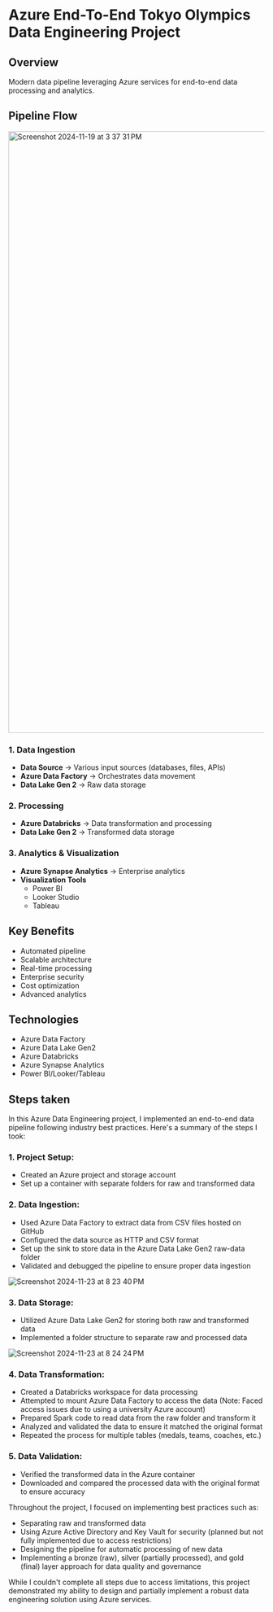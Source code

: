 # Azure End-To-End Tokyo Olympics Data Engineering Project

## Overview
Modern data pipeline leveraging Azure services for end-to-end data processing and analytics.

## Pipeline Flow

<img width="1183" alt="Screenshot 2024-11-19 at 3 37 31 PM" src="https://github.com/user-attachments/assets/7b3d9e04-db14-4166-9779-e828883161d9">


### 1. Data Ingestion
- **Data Source** → Various input sources (databases, files, APIs)
- **Azure Data Factory** → Orchestrates data movement
- **Data Lake Gen 2** → Raw data storage

### 2. Processing
- **Azure Databricks** → Data transformation and processing
- **Data Lake Gen 2** → Transformed data storage

### 3. Analytics & Visualization  
- **Azure Synapse Analytics** → Enterprise analytics
- **Visualization Tools**
  - Power BI
  - Looker Studio
  - Tableau

## Key Benefits
- Automated pipeline
- Scalable architecture
- Real-time processing
- Enterprise security
- Cost optimization
- Advanced analytics

## Technologies
- Azure Data Factory
- Azure Data Lake Gen2
- Azure Databricks
- Azure Synapse Analytics
- Power BI/Looker/Tableau

## Steps taken

In this Azure Data Engineering project, I implemented an end-to-end data pipeline following industry best practices. Here's a summary of the steps I took:

### 1. Project Setup:
   - Created an Azure project and storage account
   - Set up a container with separate folders for raw and transformed data

### 2. Data Ingestion:
   - Used Azure Data Factory to extract data from CSV files hosted on GitHub
   - Configured the data source as HTTP and CSV format
   - Set up the sink to store data in the Azure Data Lake Gen2 raw-data folder
   - Validated and debugged the pipeline to ensure proper data ingestion

![Screenshot 2024-11-23 at 8 23 40 PM](https://github.com/user-attachments/assets/c99600c3-999e-4e0c-bc7c-3cf22b2f1322)

### 3. Data Storage:
   - Utilized Azure Data Lake Gen2 for storing both raw and transformed data
   - Implemented a folder structure to separate raw and processed data

![Screenshot 2024-11-23 at 8 24 24 PM](https://github.com/user-attachments/assets/88a06bcc-1db2-491e-a7b0-33d2bf16921d)


### 4. Data Transformation:
   - Created a Databricks workspace for data processing
   - Attempted to mount Azure Data Factory to access the data (Note: Faced access issues due to using a university Azure account)
   - Prepared Spark code to read data from the raw folder and transform it
   - Analyzed and validated the data to ensure it matched the original format
   - Repeated the process for multiple tables (medals, teams, coaches, etc.)

### 5. Data Validation:
   - Verified the transformed data in the Azure container
   - Downloaded and compared the processed data with the original format to ensure accuracy

Throughout the project, I focused on implementing best practices such as:
- Separating raw and transformed data
- Using Azure Active Directory and Key Vault for security (planned but not fully implemented due to access restrictions)
- Designing the pipeline for automatic processing of new data
- Implementing a bronze (raw), silver (partially processed), and gold (final) layer approach for data quality and governance

While I couldn't complete all steps due to access limitations, this project demonstrated my ability to design and partially implement a robust data engineering solution using Azure services.
